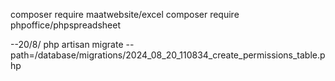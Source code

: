 composer require maatwebsite/excel
composer require phpoffice/phpspreadsheet

--20/8/
php artisan migrate --path=/database/migrations/2024_08_20_110834_create_permissions_table.php

